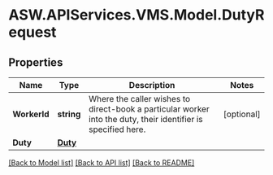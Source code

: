 
# ASW.APIServices.VMS.Model.DutyRequest

## Properties

Name | Type | Description | Notes
------------ | ------------- | ------------- | -------------
**WorkerId** | **string** | Where the caller wishes to direct-book a particular worker into the duty, their identifier is specified here. | [optional] 
**Duty** | [**Duty**](Duty.md) |  | 

[[Back to Model list]](../README.md#documentation-for-models)
[[Back to API list]](../README.md#documentation-for-api-endpoints)
[[Back to README]](../README.md)

